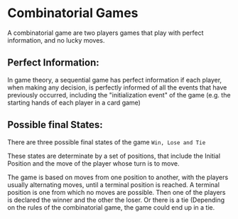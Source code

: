 # Combinatorial Games

A combinatorial game are two players games that play with perfect information, and no lucky moves.

## Perfect Information:

In game theory, a sequential game has perfect information if each player, when making any decision, 
is perfectly informed of all the events that have previously occurred, 
including the "initialization event" of the game 
(e.g. the starting hands of each player in a card game)

## Possible final States:

There are three possible final states of the game `Win, Lose and Tie`

These states are determinate by a set of positions, that include the Initial Position and
the move of the player whose turn is to move.

 The game is based on moves from one position to another, with the players usually alternating moves, until a terminal position is reached. A terminal position is one from which no moves are possible. Then one of the players is declared the winner and the other the loser. Or there is a tie (Depending on the rules of the combinatorial game, the game could end up in a tie.





